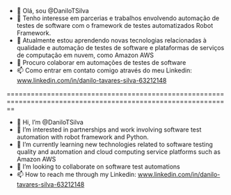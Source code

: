 - 👋 Olá, sou @DaniloTSilva
- 👀 Tenho interesse em parcerias e trabalhos envolvendo automação de testes de software com o framework de testes automatizados Robot Framework.
- 🌱 Atualmente estou aprendendo novas tecnologias relacionadas à qualidade e automação de testes de software e plataformas de serviços de computação em nuvem, como Amazon AWS
- 💞️ Procuro colaborar em automações de testes de software
- 📫 Como entrar em contato comigo através do meu Linkedin: www.linkedin.com/in/danilo-tavares-silva-63212148

==============================================================================================================

- 👋 Hi, I’m @DaniloTSilva
- 👀 I’m interested in partnerships and work involving software test automation with robot framework and Python.
- 🌱 I’m currently learning new technologies related to software testing quality and automation and cloud computing service platforms such as Amazon AWS
- 💞️ I’m looking to collaborate on software test automations
- 📫 How to reach me through my Linkedin: www.linkedin.com/in/danilo-tavares-silva-63212148

<!---
DaniloTSilva/DaniloTSilva is a ✨ special ✨ repository because its `README.md` (this file) appears on your GitHub profile.
You can click the Preview link to take a look at your changes.
--->
